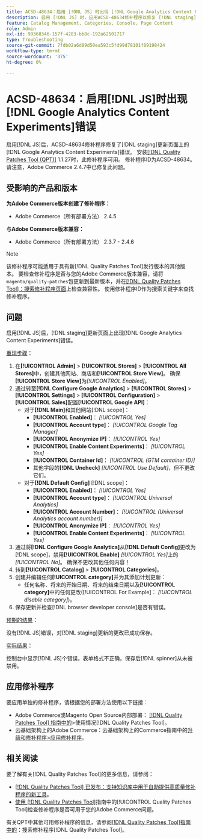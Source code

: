 ```yaml
---
title: ACSD-48634：启用 [!DNL JS] 时出现 [!DNL Google Analytics Content Experiments] 错误
description: 启用 [!DNL JS] 时，应用ACSD-48634修补程序以修复 [!DNL staging] 更新页面上的 [!DNL Google Analytics Content Experiments] 错误。
feature: Catalog Management, Categories, Console, Page Content
role: Admin
exl-id: 99368346-157f-4283-bb8c-192a62501717
type: Troubleshooting
source-git-commit: 7fdb02a6d89d50ea593c5fd99d78101f89198424
workflow-type: tm+mt
source-wordcount: '375'
ht-degree: 0%

---
```


# ACSD-48634：启用[!DNL JS]时出现[!DNL Google Analytics Content Experiments]错误

启用[!DNL JS]后，ACSD-48634修补程序修复了[!DNL staging]更新页面上的[!DNL Google Analytics Content Experiments]错误。 安装[[!DNL Quality Patches Tool (QPT)]](https://experienceleague.adobe.com/zh-hans/docs/commerce-operations/tools/quality-patches-tool/quality-patches-tool-to-self-serve-quality-patches) 1.1.27时，此修补程序可用。 修补程序ID为ACSD-48634。 请注意，Adobe Commerce 2.4.7中已修复此问题。

## 受影响的产品和版本

**为Adobe Commerce版本创建了修补程序：**

* Adobe Commerce（所有部署方法） 2.4.5

**与Adobe Commerce版本兼容：**

* Adobe Commerce（所有部署方法） 2.3.7 - 2.4.6

>[!NOTE]
>
>该修补程序可能适用于具有新[!DNL Quality Patches Tool]发行版本的其他版本。 要检查修补程序是否与您的Adobe Commerce版本兼容，请将`magento/quality-patches`包更新到最新版本，并在[[!DNL Quality Patches Tool]：搜索修补程序页面](https://experienceleague.adobe.com/tools/commerce-quality-patches/index.html?lang=zh-Hans)上检查兼容性。 使用修补程序ID作为搜索关键字来查找修补程序。

## 问题

启用[!DNL JS]后，[!DNL staging]更新页面上出现[!DNL Google Analytics Content Experiments]错误。

<u>重现步骤</u>：

1. 在&#x200B;**[!UICONTROL Admin]** > **[!UICONTROL Stores]** > **[!UICONTROL All Stores]**&#x200B;中，创建其他网站、商店和&#x200B;**[!UICONTROL Store View]**。 确保&#x200B;**[!UICONTROL Store View]**&#x200B;为&#x200B;*[!UICONTROL Enabled]*。
1. 通过转至&#x200B;**[!DNL Configure Google Analytics]** > **[!UICONTROL Stores]** > **[!UICONTROL Settings]** > **[!UICONTROL Configuration]** > **[!UICONTROL Sales]**&#x200B;配置&#x200B;**[!UICONTROL Google API]**：
   * 对于&#x200B;**[!DNL Main]**&#x200B;和其他网站[!DNL scope]：
      * **[!UICONTROL Enabled]**： *[!UICONTROL Yes]*
      * **[!UICONTROL Account type]**： *[!UICONTROL Google Tag Manager]*
      * **[!UICONTROL Anonymize IP]**： *[!UICONTROL Yes]*
      * **[!UICONTROL Enable Content Experiments]**： *[!UICONTROL Yes]*
      * **[!UICONTROL Container Id]**： *[!UICONTROL (GTM container ID)]*
      * 其他字段的&#x200B;**[!DNL Uncheck]** *[!UICONTROL Use Default]*，但不更改它们。
   * 对于&#x200B;**[!DNL Default Config]** [!DNL scope]：
      * **[!UICONTROL Enabled]**： *[!UICONTROL Yes]*
      * **[!UICONTROL Account type]**： *[!UICONTROL Universal Analytics]*
      * **[!UICONTROL Account Number]**： *[!UICONTROL (Universal Analytics account number)]*
      * **[!UICONTROL Anonymize IP]**： *[!UICONTROL Yes]*
      * **[!UICONTROL Enable Content Experiments]**： *[!UICONTROL Yes]*
1. 通过将&#x200B;**[!DNL Configure Google Analytics]**&#x200B;从&#x200B;**[!DNL Default Config]**&#x200B;更改为[!DNL scope]，禁用&#x200B;**[!UICONTROL Enable]** *[!UICONTROL Yes]*&#x200B;上的&#x200B;*[!UICONTROL No]*。 确保不更改其他任何内容！
1. 转到&#x200B;**[!UICONTROL Catalog]** > **[!UICONTROL Categories]**。
1. 创建并编辑任何&#x200B;**[!UICONTROL category]**&#x200B;并为其添加计划更新：
   * 任何名称、将来的开始日期、将来的结束日期以及&#x200B;**[!UICONTROL category]**&#x200B;中的任何更改([!UICONTROL For Example]： *[!UICONTROL disable category]*)。
1. 保存更新并检查[!DNL browser developer console]是否有错误。

<u>预期的结果</u>：

没有[!DNL JS]错误，对[!DNL staging]更新的更改已成功保存。

<u>实际结果</u>：

控制台中显示[!DNL JS]个错误，表单格式不正确，保存后[!DNL spinner]从未被禁用。

## 应用修补程序

要应用单独的修补程序，请根据您的部署方法使用以下链接：

* Adobe Commerce或Magento Open Source内部部署： [[!DNL Quality Patches Tool] 指南中的](/help/tools/quality-patches-tool/usage.md)>使用情况[!DNL Quality Patches Tool]。
* 云基础架构上的Adobe Commerce：云基础架构上的Commerce指南中的[升级和修补程序>应用修补程序](https://experienceleague.adobe.com/docs/commerce-cloud-service/user-guide/develop/upgrade/apply-patches.html?lang=zh-Hans)。

## 相关阅读

要了解有关[!DNL Quality Patches Tool]的更多信息，请参阅：

* [[!DNL Quality Patches Tool] 已发布：支持知识库中用于自助提供高质量修补程序的新工具](https://experienceleague.adobe.com/zh-hans/docs/commerce-operations/tools/quality-patches-tool/quality-patches-tool-to-self-serve-quality-patches)。
* [使用 [!DNL Quality Patches Tool]](/help/tools/quality-patches-tool/patches-available-in-qpt/check-patch-for-magento-issue-with-magento-quality-patches.md)指南中的[!UICONTROL Quality Patches Tool]检查修补程序是否可用于您的Adobe Commerce问题。


有关QPT中其他可用修补程序的信息，请参阅[[!DNL Quality Patches Tool]指南中的](https://experienceleague.adobe.com/tools/commerce-quality-patches/index.html?lang=zh-Hans)：搜索修补程序[!DNL Quality Patches Tool]。
